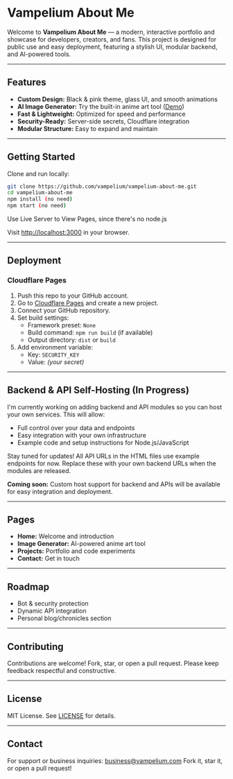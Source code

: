 
# Vampelium About Me



Welcome to **Vampelium About Me** — a modern, interactive portfolio and showcase for developers, creators, and fans. This project is designed for public use and easy deployment, featuring a stylish UI, modular backend, and AI-powered tools.

---

## Features

- **Custom Design:** Black & pink theme, glass UI, and smooth animations
- **AI Image Generator:** Try the built-in anime art tool ([Demo](https://vampelium.com/image-generator))
- **Fast & Lightweight:** Optimized for speed and performance
- **Security-Ready:** Server-side secrets, Cloudflare integration
- **Modular Structure:** Easy to expand and maintain

---

## Getting Started

Clone and run locally:

```bash
git clone https://github.com/vampelium/vampelium-about-me.git
cd vampelium-about-me
npm install (no need)
npm start (no need)
```

Use Live Server to View Pages, since there's no node.js

Visit [http://localhost:3000](http://localhost:3000) in your browser.

---


## Deployment

### Cloudflare Pages

1. Push this repo to your GitHub account.
2. Go to [Cloudflare Pages](https://pages.cloudflare.com/) and create a new project.
3. Connect your GitHub repository.
4. Set build settings:
   - Framework preset: `None`
   - Build command: `npm run build` (if available)
   - Output directory: `dist` or `build`
5. Add environment variable:
   - Key: `SECURITY_KEY`
   - Value: *(your secret)*

---


## Backend & API Self-Hosting (In Progress)

I'm currently working on adding backend and API modules so you can host your own services. This will allow:

- Full control over your data and endpoints
- Easy integration with your own infrastructure
- Example code and setup instructions for Node.js/JavaScript

Stay tuned for updates! All API URLs in the HTML files use example endpoints for now. Replace these with your own backend URLs when the modules are released.

**Coming soon:** Custom host support for backend and APIs will be available for easy integration and deployment.

---

## Pages

- **Home:** Welcome and introduction
- **Image Generator:** AI-powered anime art tool
- **Projects:** Portfolio and code experiments
- **Contact:** Get in touch

---

## Roadmap

- Bot & security protection
- Dynamic API integration
- Personal blog/chronicles section

---

## Contributing

Contributions are welcome! Fork, star, or open a pull request. Please keep feedback respectful and constructive.

---

## License

MIT License. See [LICENSE](LICENSE) for details.

---

## Contact

For support or business inquiries: [business@vampelium.com](mailto:business@vampelium.com)
Fork it, star it, or open a pull request!  

